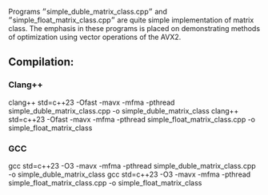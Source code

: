 Programs ״simple_duble_matrix_class.cpp״ and ״simple_float_matrix_class.cpp״ are quite simple implementation of matrix class. The emphasis in these programs is placed on demonstrating methods of optimization using vector operations of the AVX2.

## Compilation:

### Clang++ 

clang++ std=c++23 -Ofast -mavx -mfma -pthread simple_duble_matrix_class.cpp -o simple_duble_matrix_class
clang++ std=c++23 -Ofast -mavx -mfma -pthread simple_float_matrix_class.cpp -o simple_float_matrix_class

### GCC 

gcc std=c++23 -O3 -mavx -mfma -pthread simple_duble_matrix_class.cpp -o simple_duble_matrix_class
gcc std=c++23 -O3 -mavx -mfma -pthread simple_float_matrix_class.cpp -o simple_float_matrix_class



